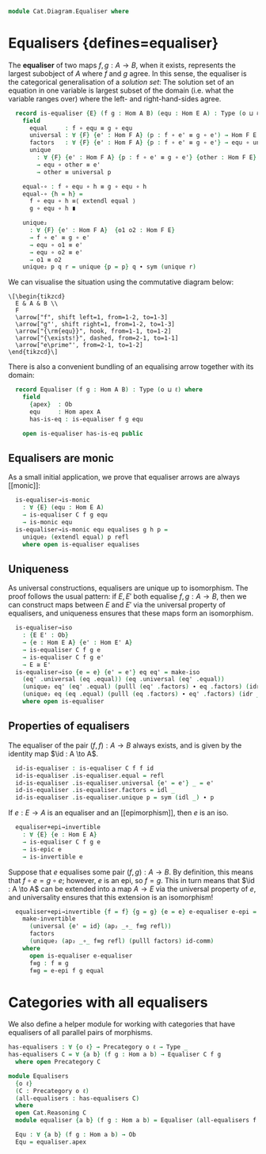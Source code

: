 <!--
```agda
open import Cat.Prelude

import Cat.Reasoning
```
-->

```agda
module Cat.Diagram.Equaliser where
```

<!--
```agda
module _ {o ℓ} (C : Precategory o ℓ) where
  open Cat.Reasoning C
  private variable
    A B : Ob
    f g h : Hom A B
```
-->

# Equalisers {defines=equaliser}

The **equaliser** of two maps $f, g : A \to B$, when it exists,
represents the largest subobject of $A$ where $f$ and $g$ agree. In this
sense, the equaliser is the categorical generalisation of a _solution
set_: The solution set of an equation in one variable is largest subset
of the domain (i.e. what the variable ranges over) where the left- and
right-hand-sides agree.

```agda
  record is-equaliser {E} (f g : Hom A B) (equ : Hom E A) : Type (o ⊔ ℓ) where
    field
      equal     : f ∘ equ ≡ g ∘ equ
      universal : ∀ {F} {e' : Hom F A} (p : f ∘ e' ≡ g ∘ e') → Hom F E
      factors   : ∀ {F} {e' : Hom F A} {p : f ∘ e' ≡ g ∘ e'} → equ ∘ universal p ≡ e'
      unique
        : ∀ {F} {e' : Hom F A} {p : f ∘ e' ≡ g ∘ e'} {other : Hom F E}
        → equ ∘ other ≡ e'
        → other ≡ universal p

    equal-∘ : f ∘ equ ∘ h ≡ g ∘ equ ∘ h
    equal-∘ {h = h} =
      f ∘ equ ∘ h ≡⟨ extendl equal ⟩
      g ∘ equ ∘ h ∎

    unique₂
      : ∀ {F} {e' : Hom F A}  {o1 o2 : Hom F E}
      → f ∘ e' ≡ g ∘ e'
      → equ ∘ o1 ≡ e'
      → equ ∘ o2 ≡ e'
      → o1 ≡ o2
    unique₂ p q r = unique {p = p} q ∙ sym (unique r)
```

We can visualise the situation using the commutative diagram below:

~~~{.quiver}
\[\begin{tikzcd}
  E & A & B \\
  F
  \arrow["f", shift left=1, from=1-2, to=1-3]
  \arrow["g"', shift right=1, from=1-2, to=1-3]
  \arrow["{\rm{equ}}", hook, from=1-1, to=1-2]
  \arrow["{\exists!}", dashed, from=2-1, to=1-1]
  \arrow["e\prime"', from=2-1, to=1-2]
\end{tikzcd}\]
~~~

There is also a convenient bundling of an equalising arrow together with
its domain:

```agda
  record Equaliser (f g : Hom A B) : Type (o ⊔ ℓ) where
    field
      {apex}  : Ob
      equ     : Hom apex A
      has-is-eq : is-equaliser f g equ

    open is-equaliser has-is-eq public
```

## Equalisers are monic

As a small initial application, we prove that equaliser arrows are
always [[monic]]:

<!--
```agda
module _ {o ℓ} {C : Precategory o ℓ} where
  open Cat.Reasoning C
  private variable
    A B : Ob
    f g h : Hom A B
```
-->

```agda
  is-equaliser→is-monic
    : ∀ {E} (equ : Hom E A)
    → is-equaliser C f g equ
    → is-monic equ
  is-equaliser→is-monic equ equalises g h p =
    unique₂ (extendl equal) p refl
    where open is-equaliser equalises
```

## Uniqueness

As universal constructions, equalisers are unique up to isomorphism.
The proof follows the usual pattern: if $E, E'$ both equalise $f, g : A \to B$,
then we can construct maps between $E$ and $E'$ via the universal property
of equalisers, and uniqueness ensures that these maps form an isomorphism.

```agda
  is-equaliser→iso
    : {E E' : Ob}
    → {e : Hom E A} {e' : Hom E' A}
    → is-equaliser C f g e
    → is-equaliser C f g e'
    → E ≅ E'
  is-equaliser→iso {e = e} {e' = e'} eq eq' = make-iso
    (eq' .universal (eq .equal)) (eq .universal (eq' .equal))
    (unique₂ eq' (eq' .equal) (pulll (eq' .factors) ∙ eq .factors) (idr _))
    (unique₂ eq (eq .equal) (pulll (eq .factors) ∙ eq' .factors) (idr _))
    where open is-equaliser
```

## Properties of equalisers

The equaliser of the pair $(f, f) : A \to B$ always exists, and is given
by the identity map $\id : A \to A$.

```agda
  id-is-equaliser : is-equaliser C f f id
  id-is-equaliser .is-equaliser.equal = refl
  id-is-equaliser .is-equaliser.universal {e' = e'} _ = e'
  id-is-equaliser .is-equaliser.factors = idl _
  id-is-equaliser .is-equaliser.unique p = sym (idl _) ∙ p
```

If $e : E \to A$ is an equaliser and an [[epimorphism]], then $e$ is
an iso.

```agda
  equaliser+epi→invertible
    : ∀ {E} {e : Hom E A}
    → is-equaliser C f g e
    → is-epic e
    → is-invertible e
```

Suppose that $e$ equalises some pair $(f, g) : A \to B$. By definition,
this means that $f \circ e = g \circ e$; however, $e$ is an epi, so
$f = g$. This in turn means that $\id : A \to A$ can be extended into
a map $A \to E$ via the universal property of $e$, and universality
ensures that this extension is an isomorphism!

```agda
  equaliser+epi→invertible {f = f} {g = g} {e = e} e-equaliser e-epi =
    make-invertible
      (universal {e' = id} (ap₂ _∘_ f≡g refl))
      factors
      (unique₂ (ap₂ _∘_ f≡g refl) (pulll factors) id-comm)
    where
      open is-equaliser e-equaliser
      f≡g : f ≡ g
      f≡g = e-epi f g equal
```


# Categories with all equalisers

We also define a helper module for working with categories that have
equalisers of all parallel pairs of morphisms.


```agda
has-equalisers : ∀ {o ℓ} → Precategory o ℓ → Type _
has-equalisers C = ∀ {a b} (f g : Hom a b) → Equaliser C f g
  where open Precategory C

module Equalisers
  {o ℓ}
  (C : Precategory o ℓ)
  (all-equalisers : has-equalisers C)
  where
  open Cat.Reasoning C
  module equaliser {a b} (f g : Hom a b) = Equaliser (all-equalisers f g)

  Equ : ∀ {a b} (f g : Hom a b) → Ob
  Equ = equaliser.apex
```
